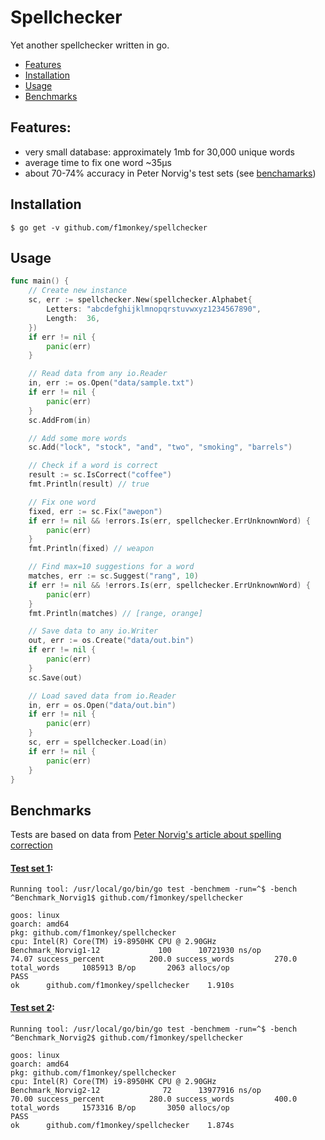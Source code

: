 # Spellchecker

Yet another spellchecker written in go.

* [Features](#features)
* [Installation](#installation)
* [Usage](#usage)
* [Benchmarks](#benchmarks)

## Features:
- very small database: approximately 1mb for 30,000 unique words
- average time to fix one word  ~35μs
- about 70-74% accuracy in Peter Norvig's test sets (see [benchamarks](#benchmarks))

## Installation

```
$ go get -v github.com/f1monkey/spellchecker
```

## Usage

```go
func main() {
	// Create new instance
	sc, err := spellchecker.New(spellchecker.Alphabet{
		Letters: "abcdefghijklmnopqrstuvwxyz1234567890",
		Length:  36,
	})
	if err != nil {
		panic(err)
	}

	// Read data from any io.Reader
	in, err := os.Open("data/sample.txt")
	if err != nil {
		panic(err)
	}
	sc.AddFrom(in)

	// Add some more words
	sc.Add("lock", "stock", "and", "two", "smoking", "barrels")

	// Check if a word is correct
	result := sc.IsCorrect("coffee")
	fmt.Println(result) // true

	// Fix one word
	fixed, err := sc.Fix("awepon")
	if err != nil && !errors.Is(err, spellchecker.ErrUnknownWord) {
		panic(err)
	}
	fmt.Println(fixed) // weapon

	// Find max=10 suggestions for a word
	matches, err := sc.Suggest("rang", 10)
	if err != nil && !errors.Is(err, spellchecker.ErrUnknownWord) {
		panic(err)
	}
	fmt.Println(matches) // [range, orange]

	// Save data to any io.Writer
	out, err := os.Create("data/out.bin")
	if err != nil {
		panic(err)
	}
	sc.Save(out)

	// Load saved data from io.Reader
	in, err = os.Open("data/out.bin")
	if err != nil {
		panic(err)
	}
	sc, err = spellchecker.Load(in)
	if err != nil {
		panic(err)
	}
}
```

## Benchmarks

Tests are based on data from [Peter Norvig's article about spelling correction](http://norvig.com/spell-correct.html)

#### [Test set 1](http://norvig.com/spell-testset1.txt):

```
Running tool: /usr/local/go/bin/go test -benchmem -run=^$ -bench ^Benchmark_Norvig1$ github.com/f1monkey/spellchecker

goos: linux
goarch: amd64
pkg: github.com/f1monkey/spellchecker
cpu: Intel(R) Core(TM) i9-8950HK CPU @ 2.90GHz
Benchmark_Norvig1-12    	     100	  10721930 ns/op	        74.07 success_percent	       200.0 success_words	       270.0 total_words	 1085913 B/op	    2063 allocs/op
PASS
ok  	github.com/f1monkey/spellchecker	1.910s
```

#### [Test set 2](http://norvig.com/spell-testset2.txt):

```
Running tool: /usr/local/go/bin/go test -benchmem -run=^$ -bench ^Benchmark_Norvig2$ github.com/f1monkey/spellchecker

goos: linux
goarch: amd64
pkg: github.com/f1monkey/spellchecker
cpu: Intel(R) Core(TM) i9-8950HK CPU @ 2.90GHz
Benchmark_Norvig2-12    	      72	  13977916 ns/op	        70.00 success_percent	       280.0 success_words	       400.0 total_words	 1573316 B/op	    3050 allocs/op
PASS
ok  	github.com/f1monkey/spellchecker	1.874s
```